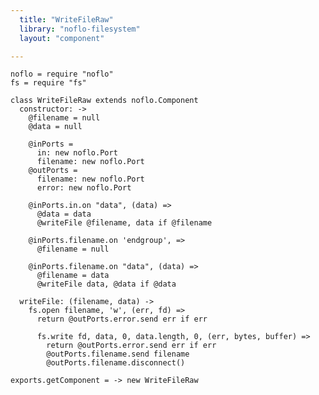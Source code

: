 ```yaml
---
  title: "WriteFileRaw"
  library: "noflo-filesystem"
  layout: "component"

---
```


    noflo = require "noflo"
    fs = require "fs"
    
    class WriteFileRaw extends noflo.Component
      constructor: ->
        @filename = null
        @data = null
    
        @inPorts =
          in: new noflo.Port
          filename: new noflo.Port
        @outPorts =
          filename: new noflo.Port
          error: new noflo.Port
    
        @inPorts.in.on "data", (data) =>
          @data = data
          @writeFile @filename, data if @filename
    
        @inPorts.filename.on 'endgroup', =>
          @filename = null
    
        @inPorts.filename.on "data", (data) =>
          @filename = data
          @writeFile data, @data if @data
    
      writeFile: (filename, data) ->
        fs.open filename, 'w', (err, fd) =>
          return @outPorts.error.send err if err
    
          fs.write fd, data, 0, data.length, 0, (err, bytes, buffer) =>
            return @outPorts.error.send err if err
            @outPorts.filename.send filename
            @outPorts.filename.disconnect()
    
    exports.getComponent = -> new WriteFileRaw
    
